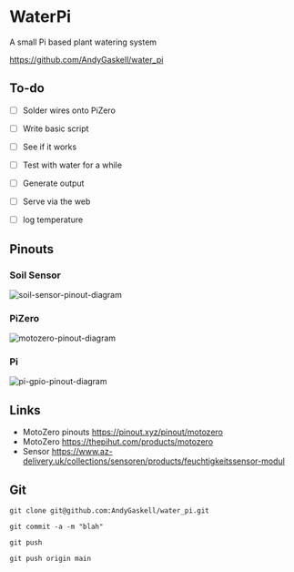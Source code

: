 # WaterPi
A small Pi based plant watering system

https://github.com/AndyGaskell/water_pi

## To-do
- [ ] Solder wires onto PiZero
- [ ] Write basic script
- [ ] See if it works
- [ ] Test with water for a while
- [ ] Generate output
- [ ] Serve via the web
- [ ] log temperature


## Pinouts

### Soil Sensor
![soil-sensor-pinout-diagram](https://raw.githubusercontent.com/AndyGaskell/water_pi/main/docs/soil-sensor-pinout-diagram.png)


### PiZero
![motozero-pinout-diagram](https://raw.githubusercontent.com/AndyGaskell/water_pi/main/docs/motozero-pinout-diagram.png)

### Pi
![pi-gpio-pinout-diagram](https://raw.githubusercontent.com/AndyGaskell/water_pi/main/docs/pi-gpio-pinout-diagram.png)


## Links
* MotoZero pinouts https://pinout.xyz/pinout/motozero
* MotoZero https://thepihut.com/products/motozero
* Sensor https://www.az-delivery.uk/collections/sensoren/products/feuchtigkeitssensor-modul


## Git

`git clone git@github.com:AndyGaskell/water_pi.git`

`git commit -a -m "blah"`

`git push`

`git push origin main`
